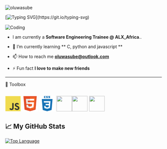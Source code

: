 <p align="left"> <img src="https://komarev.com/ghpvc/?username=oluwasube&label=Profile%20views&color=0e75b6&style=flat" alt="oluwasube" /> </p>

[![Typing SVG](https://readme-typing-svg.herokuapp.com?font=Roboto&duration=5400&color=fff&lines=Hi+there;I+am+a+Software+engineer+building+ideas;)](https://git.io/typing-svg)

<img align="center" alt="Coding" width="500" src="https://cdn.dribbble.com/users/1162077/screenshots/3848914/programmer.gif">


- I am currently a **Software Engineering Trainee @ ALX_Africa**.. 

- 🌱 I’m currently learning ** C, python and javascript **

- 📫 How to reach me **oluwasube@outlook.com**

- ⚡ Fun fact **I  love to make new friends**


---

🧰 Toolbox

<img src="https://raw.githubusercontent.com/devicons/devicon/c7d326b6009e60442abc35fa45706d6f30ee4c8e/icons/javascript/javascript-original.svg" alt="javascript Logo" width="50" height="50"/> <img src="https://github.com/devicons/devicon/blob/master/icons/html5/html5-original.svg" alt="HTML" width="50" height="50"/> <img src="https://github.com/devicons/devicon/blob/master/icons/css3/css3-plain-wordmark.svg" alt="CSS" width="50" height="50"/> <img src="https://cdn.jsdelivr.net/gh/devicons/devicon/icons/python/python-original.svg" width="50" height="50"/><img src="https://cdn.jsdelivr.net/gh/devicons/devicon/icons/c/c-original.svg" width="50" height="50" /> <img src="https://cdn.jsdelivr.net/gh/devicons/devicon/icons/git/git-plain-wordmark.svg" width="50" height="50" />
---

## &#x1f4c8; My GitHub Stats

[![Top Language](https://github-readme-stats.vercel.app/api/top-langs/?username=oluwasube&layout=compact&theme=synthwave)](https://github.com/anuraghazra/github-readme-stats)



<!--
**oluwasube/oluwasube** is a ✨ _special_ ✨ repository because its `README.md` (this file) appears on your GitHub profile.

Here are some ideas to get you started

